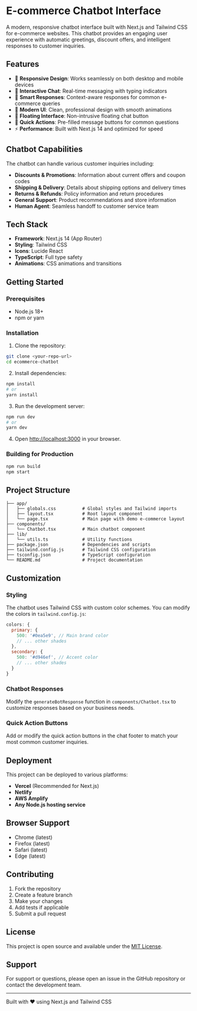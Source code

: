 # E-commerce Chatbot Interface

A modern, responsive chatbot interface built with Next.js and Tailwind CSS for e-commerce websites. This chatbot provides an engaging user experience with automatic greetings, discount offers, and intelligent responses to customer inquiries.

## Features

- 🎯 **Responsive Design**: Works seamlessly on both desktop and mobile devices
- 💬 **Interactive Chat**: Real-time messaging with typing indicators
- 🎁 **Smart Responses**: Context-aware responses for common e-commerce queries
- 🎨 **Modern UI**: Clean, professional design with smooth animations
- 📱 **Floating Interface**: Non-intrusive floating chat button
- 🚀 **Quick Actions**: Pre-filled message buttons for common questions
- ⚡ **Performance**: Built with Next.js 14 and optimized for speed

## Chatbot Capabilities

The chatbot can handle various customer inquiries including:

- **Discounts & Promotions**: Information about current offers and coupon codes
- **Shipping & Delivery**: Details about shipping options and delivery times
- **Returns & Refunds**: Policy information and return procedures
- **General Support**: Product recommendations and store information
- **Human Agent**: Seamless handoff to customer service team

## Tech Stack

- **Framework**: Next.js 14 (App Router)
- **Styling**: Tailwind CSS
- **Icons**: Lucide React
- **TypeScript**: Full type safety
- **Animations**: CSS animations and transitions

## Getting Started

### Prerequisites

- Node.js 18+ 
- npm or yarn

### Installation

1. Clone the repository:
```bash
git clone <your-repo-url>
cd ecommerce-chatbot
```

2. Install dependencies:
```bash
npm install
# or
yarn install
```

3. Run the development server:
```bash
npm run dev
# or
yarn dev
```

4. Open [http://localhost:3000](http://localhost:3000) in your browser.

### Building for Production

```bash
npm run build
npm start
```

## Project Structure

```
├── app/
│   ├── globals.css          # Global styles and Tailwind imports
│   ├── layout.tsx           # Root layout component
│   └── page.tsx             # Main page with demo e-commerce layout
├── components/
│   └── Chatbot.tsx          # Main chatbot component
├── lib/
│   └── utils.ts             # Utility functions
├── package.json             # Dependencies and scripts
├── tailwind.config.js       # Tailwind CSS configuration
├── tsconfig.json            # TypeScript configuration
└── README.md                # Project documentation
```

## Customization

### Styling

The chatbot uses Tailwind CSS with custom color schemes. You can modify the colors in `tailwind.config.js`:

```javascript
colors: {
  primary: {
    500: '#0ea5e9', // Main brand color
    // ... other shades
  },
  secondary: {
    500: '#d946ef', // Accent color
    // ... other shades
  }
}
```

### Chatbot Responses

Modify the `generateBotResponse` function in `components/Chatbot.tsx` to customize responses based on your business needs.

### Quick Action Buttons

Add or modify the quick action buttons in the chat footer to match your most common customer inquiries.

## Deployment

This project can be deployed to various platforms:

- **Vercel** (Recommended for Next.js)
- **Netlify**
- **AWS Amplify**
- **Any Node.js hosting service**

## Browser Support

- Chrome (latest)
- Firefox (latest)
- Safari (latest)
- Edge (latest)

## Contributing

1. Fork the repository
2. Create a feature branch
3. Make your changes
4. Add tests if applicable
5. Submit a pull request

## License

This project is open source and available under the [MIT License](LICENSE).

## Support

For support or questions, please open an issue in the GitHub repository or contact the development team.

---

Built with ❤️ using Next.js and Tailwind CSS
